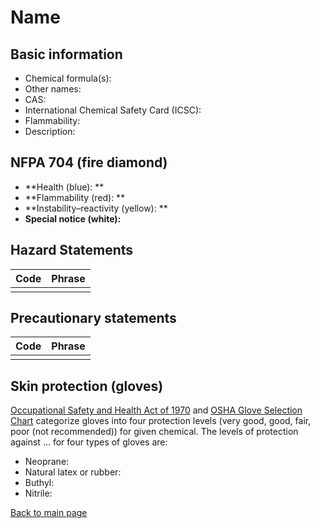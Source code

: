# Name

## Basic information

- Chemical formula(s): 
- Other names: 
- CAS: 
- International Chemical Safety Card (ICSC): 
- Flammability: 
- Description: 

## NFPA 704 (fire diamond)

- **Health (blue): **
- **Flammability (red): **
- **Instability–reactivity (yellow): **
- **Special notice (white):**

## Hazard Statements

| Code | Phrase |
| ---- | ------ |
|      |        |

## Precautionary statements

| Code  | Phrase |
| ----- | ------ |
|       |        |

## Skin protection (gloves)

[Occupational Safety and Health Act of 1970](https://www.osha.gov/sites/default/files/publications/osha3151.pdf) and [OSHA Glove Selection Chart](https://safety.fsu.edu/safety_manual/OSHA%20Glove%20Selection%20Chart.pdf) categorize gloves into four protection levels (very good, good, fair, poor (not recommended)) for given chemical. The levels of protection against ... for four types of gloves are:

- Neoprane: 
- Natural latex or rubber: 
- Buthyl: 
- Nitrile: 

[Back to main page](https://github.com/Global-Health-Engineering/wet-lab-chemicals)

